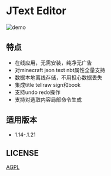 # JText Editor

![demo](./assets/demo.gif)

## 特点
- 在线应用，无需安装，纯净无广告
- 对minecraft json text nbt属性全量支持
- 数据本地离线存储，不用担心数据丢失
- 集成title tellraw sign和book
- 支持undo redo操作
- 支持对选取内容局部命令生成

## 适用版本
- 1.14-.1.21


## LICENSE
[AGPL](./LICENSE)
